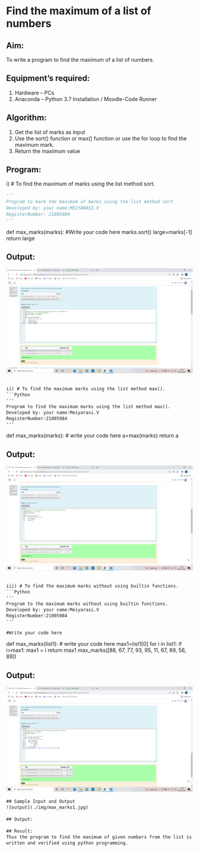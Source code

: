 # Find the maximum of a list of numbers
## Aim:
To write a program to find the maximum of a list of numbers.
## Equipment’s required:
1.	Hardware – PCs
2.	Anaconda – Python 3.7 Installation / Moodle-Code Runner
## Algorithm:
1.	Get the list of marks as input
2.	Use the sort() function or max() function or use the for loop to find the maximum mark.
3.	Return the maximum value
## Program:

i)	# To find the maximum of marks using the list method sort.
```Python
''' 
Program to mark the maximum of marks using the list method sort
Developed by: your name:MEIYARASI.V
RegisterNumber: 21005984
'''
```
def max_marks(marks):
    #Write your code here
    marks.sort()
    large=marks[-1]
    return large

## Output:
![output](.//R1.png)

```

ii)	# To find the maximum marks using the list method max().
```Python
''' 
Program to find the maximum marks using the list method max().
Developed by: your name:Meiyarasi.V
RegisterNumber:21005984
'''
```
def max_marks(marks):
    # write your code here
    a=max(marks)
    return a

## Output:
![output](.//R2.png)

```

iii) # To find the maximum marks without using builtin functions.
```Python
''' 
Program to the maximum marks without using builtin functions.
Developed by: your name:Meiyarasi.V
RegisterNumber:21005984
'''
```
    #Write your code here
def max_marks(list1):
    # write your code here
    max1=list1[0]
    for i in list1:
        if i>max1:
            max1 = i
    return max1
max_marks([88, 67, 77, 93, 95, 11, 67, 89, 56, 89])

## Output:
![output](.//R3.png)

```
## Sample Input and Output
![output](./img/max_marks1.jpg) 

## Output:

## Result:
Thus the program to find the maximum of given numbers from the list is written and verified using python programming.